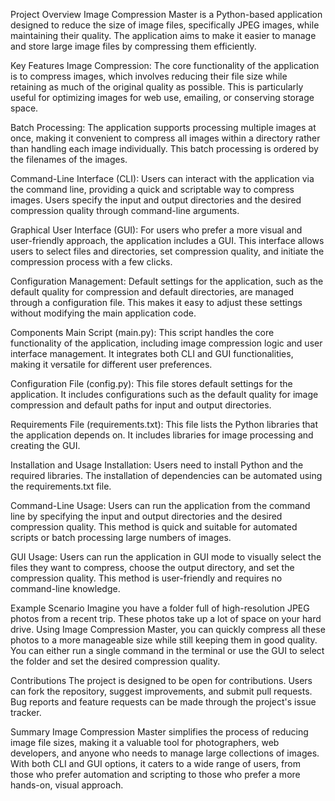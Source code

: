 Project Overview
Image Compression Master is a Python-based application designed to reduce the size of image files, specifically JPEG images, while maintaining their quality. The application aims to make it easier to manage and store large image files by compressing them efficiently.

Key Features
Image Compression: The core functionality of the application is to compress images, which involves reducing their file size while retaining as much of the original quality as possible. This is particularly useful for optimizing images for web use, emailing, or conserving storage space.

Batch Processing: The application supports processing multiple images at once, making it convenient to compress all images within a directory rather than handling each image individually. This batch processing is ordered by the filenames of the images.

Command-Line Interface (CLI): Users can interact with the application via the command line, providing a quick and scriptable way to compress images. Users specify the input and output directories and the desired compression quality through command-line arguments.

Graphical User Interface (GUI): For users who prefer a more visual and user-friendly approach, the application includes a GUI. This interface allows users to select files and directories, set compression quality, and initiate the compression process with a few clicks.

Configuration Management: Default settings for the application, such as the default quality for compression and default directories, are managed through a configuration file. This makes it easy to adjust these settings without modifying the main application code.

Components
Main Script (main.py): This script handles the core functionality of the application, including image compression logic and user interface management. It integrates both CLI and GUI functionalities, making it versatile for different user preferences.

Configuration File (config.py): This file stores default settings for the application. It includes configurations such as the default quality for image compression and default paths for input and output directories.

Requirements File (requirements.txt): This file lists the Python libraries that the application depends on. It includes libraries for image processing and creating the GUI.

Installation and Usage
Installation: Users need to install Python and the required libraries. The installation of dependencies can be automated using the requirements.txt file.

Command-Line Usage: Users can run the application from the command line by specifying the input and output directories and the desired compression quality. This method is quick and suitable for automated scripts or batch processing large numbers of images.

GUI Usage: Users can run the application in GUI mode to visually select the files they want to compress, choose the output directory, and set the compression quality. This method is user-friendly and requires no command-line knowledge.

Example Scenario
Imagine you have a folder full of high-resolution JPEG photos from a recent trip. These photos take up a lot of space on your hard drive. Using Image Compression Master, you can quickly compress all these photos to a more manageable size while still keeping them in good quality. You can either run a single command in the terminal or use the GUI to select the folder and set the desired compression quality.

Contributions
The project is designed to be open for contributions. Users can fork the repository, suggest improvements, and submit pull requests. Bug reports and feature requests can be made through the project's issue tracker.

Summary
Image Compression Master simplifies the process of reducing image file sizes, making it a valuable tool for photographers, web developers, and anyone who needs to manage large collections of images. With both CLI and GUI options, it caters to a wide range of users, from those who prefer automation and scripting to those who prefer a more hands-on, visual approach.
